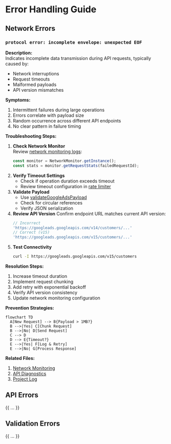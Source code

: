 # Error Handling Guide

## Network Errors
### `protocol error: incomplete envelope: unexpected EOF`
**Description:**  
Indicates incomplete data transmission during API requests, typically caused by:
- Network interruptions
- Request timeouts
- Malformed payloads
- API version mismatches

**Symptoms:**
1. Intermittent failures during large operations
2. Errors correlate with payload size
3. Random occurrence across different API endpoints
4. No clear pattern in failure timing

**Troubleshooting Steps:**
1. **Check Network Monitor**  
   Review [network monitoring logs](cci:7://file:///C:/Users/bjorn.hansen/Documents/sem-ads-operations/src/utils/network-monitoring.ts):
   ```typescript
   const monitor = NetworkMonitor.getInstance();
   const stats = monitor.getRequestStats(failedRequestId);
   ```
2. **Verify Timeout Settings**
   - Check if operation duration exceeds timeout
   - Review timeout configuration in [rate limiter](cci:7://file:///C:/Users/bjorn.hansen/Documents/sem-ads-operations/src/lib/rate-limiter.ts)
3. **Validate Payload**
   - Use [validateGoogleAdsPayload](cci:7://file:///C:/Users/bjorn.hansen/Documents/sem-ads-operations/src/utils/api-diagnostics.ts)
   - Check for circular references
   - Verify JSON serialization
4. **Review API Version**
   Confirm endpoint URL matches current API version:
   ```typescript
   // Incorrect
   'https://googleads.googleapis.com/v14/customers/...'
   // Correct (v15)
   'https://googleads.googleapis.com/v15/customers/...'
   ```
5. **Test Connectivity**
   ```bash
   curl -I https://googleads.googleapis.com/v15/customers
   ```

**Resolution Steps:**
1. Increase timeout duration
2. Implement request chunking
3. Add retry with exponential backoff
4. Verify API version consistency
5. Update network monitoring configuration

**Prevention Strategies:**
```mermaid
flowchart TD
  A[New Request] --> B{Payload > 1MB?}
  B -->|Yes| C[Chunk Request]
  B -->|No| D[Send Request]
  C --> D
  D --> E{Timeout?}
  E -->|Yes| F[Log & Retry]
  E -->|No| G[Process Response]
```

**Related Files:**
1. [Network Monitoring](cci:7://file:///C:/Users/bjorn.hansen/Documents/sem-ads-operations/src/utils/network-monitoring.ts)
2. [API Diagnostics](cci:7://file:///C:/Users/bjorn.hansen/Documents/sem-ads-operations/src/utils/api-diagnostics.ts)
3. [Project Log](cci:7://file:///C:/Users/bjorn.hansen/Documents/sem-ads-operations/documentation/project-logs/2025-03-04-campaign-copy-error-investigation.md)

## API Errors
{{ ... }}

## Validation Errors
{{ ... }}
